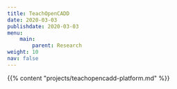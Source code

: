 ```yaml
---
title: TeachOpenCADD
date: 2020-03-03
publishdate: 2020-03-03
menu:
    main:
        parent: Research
weight: 10
nav: false
---
```


{{% content "projects/teachopencadd-platform.md" %}}
